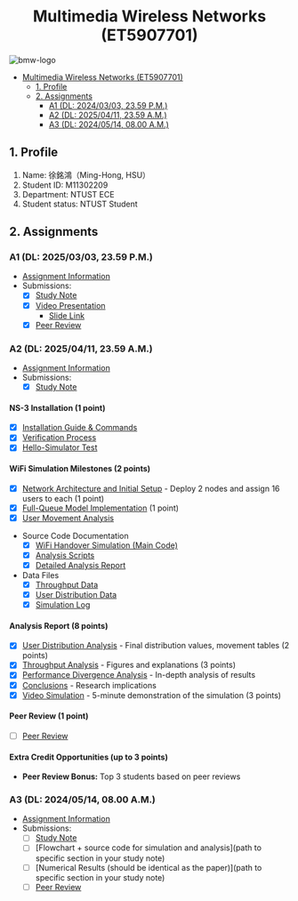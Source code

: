 # <center>Multimedia Wireless Networks (ET5907701)</center>

![bmw-logo](./assets/lab-logo.jpg)

- [Multimedia Wireless Networks (ET5907701)](#multimedia-wireless-networks-et5907701)
  - [1. Profile](#1-profile)
  - [2. Assignments](#2-assignments)
    - [A1 (DL: 2024/03/03, 23.59 P.M.)](#a1-dl-20240303-2359-pm)
    - [A2 (DL: 2025/04/11, 23.59 A.M.)](#a2-dl-20250411-2359-am)
    - [A3 (DL: 2024/05/14, 08.00 A.M.)](#a3-dl-20240514-0800-am)

## 1. Profile

1. Name: 徐銘鴻（Ming-Hong, HSU）
2. Student ID: M11302209
3. Department: NTUST ECE
4. Student status: NTUST Student

## 2. Assignments

### A1 (DL: 2025/03/03, 23.59 P.M.)
- [Assignment Information](https://github.com/bmw-ece-ntust/multimedia-wireless-network?tab=readme-ov-file#a1-deadline-35-0800-am)
- Submissions:
  - [x] [Study Note](./a1-M11302209-HSU-Ming-Hong.md)
  - [x] [Video Presentation](https://youtu.be/myXUy0x4jH8)
    - [Slide Link](https://gamma.app/docs/Key-Skills-for-Success-jbbwbow7dzh4amr) 
  - [x] [Peer Review](https://forms.gle/odfFSV2dWQgKTxMw5)

### A2 (DL: 2025/04/11, 23.59 A.M.)
  - [Assignment Information](https://github.com/bmw-ece-ntust/multimedia-wireless-networks?tab=readme-ov-file#a2)
  - Submissions:
      - [x] [Study Note](./a2-M11302209-HSU-Ming-Hong.md)
  #### NS-3 Installation (1 point)
  - [x] [Installation Guide & Commands](./a2-M11302209-HSU-Ming-Hong.md#section-1-ns-3-installation-guide)
  - [x] [Verification Process](./a2-M11302209-HSU-Ming-Hong.md#installation-process)
  - [x] [Hello-Simulator Test](./a2-M11302209-HSU-Ming-Hong.md#installation-verification)

  #### WiFi Simulation Milestones (2 points)
  - [x] [Network Architecture and Initial Setup](./a2-M11302209-HSU-Ming-Hong.md#1-network-architecture-and-initial-setup) - Deploy 2 nodes and assign 16 users to each (1 point)
  - [x] [Full-Queue Model Implementation](./a2-M11302209-HSU-Ming-Hong.md#2-full-queue-model-implementation) (1 point)
  - [x] [User Movement Analysis](./a2-M11302209-HSU-Ming-Hong.md#3-user-movement-analysis)
  -  Source Code Documentation
      - [x] [WiFi Handover Simulation (Main Code)](./a2/src/wifi-handover-simulation.cc)
      - [x] [Analysis Scripts](./a2/src/analyze_results.py)
      - [x] [Detailed Analysis Report](./a2/src/analysis_report_20250410_155405.md)
  - Data Files
      - [x] [Throughput Data](./a2/src/throughput.csv)
      - [x] [User Distribution Data](./a2/src/user_distribution.csv)
      - [x] [Simulation Log](./a2/src/wifi-execute.log)

  #### Analysis Report (8 points)
  - [x] [User Distribution Analysis](./a2-M11302209-HSU-Ming-Hong.md#detailed-analysis-report-summary) - Final distribution values, movement tables (2 points)
  - [x] [Throughput Analysis](./a2-M11302209-HSU-Ming-Hong.md#throughput-analysis) - Figures and explanations (3 points)
  - [x] [Performance Divergence Analysis](./a2-M11302209-HSU-Ming-Hong.md#performance-divergence-analysis) - In-depth analysis of results
  - [x] [Conclusions](./a2-M11302209-HSU-Ming-Hong.md#5-conclusions) - Research implications
  - [x] [Video Simulation](https://youtu.be/f-cTJ7FY9v0) - 5-minute demonstration of the simulation (3 points)
  
  #### Peer Review (1 point)

  - [ ] [Peer Review](https://forms.gle/odfFSV2dWQgKTxMw5) 

  #### Extra Credit Opportunities (up to 3 points)
  
  - **Peer Review Bonus:** Top 3 students based on peer reviews

### A3 (DL: 2024/05/14, 08.00 A.M.)
- [Assignment Information](https://github.com/bmw-ece-ntust/multimedia-wireless-network?tab=readme-ov-file#a3-deadline-514-0800-am)
- Submissions:
  - [ ] [Study Note](./a3-M11302209-HSU-Ming-Hong.md)
  - [ ] [Flowchart + source code for simulation and analysis](path to specific section in your study note)
  - [ ] [Numerical Results (should be identical as the paper)](path to specific section in your study note)
  - [ ] [Peer Review](https://forms.gle/odfFSV2dWQgKTxMw5)